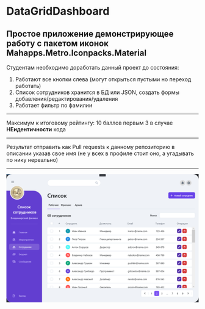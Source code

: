 # DataGridDashboard
## Простое приложение демонстрирующее работу с пакетом иконок Mahapps.Metro.Iconpacks.Material
Студентам необходимо доработать данный проект до состояния: 
1. Работают все кнопки слева (могут открыться пустыми но переход работать)
2. Список сотрудников хранится в БД или JSON, создать формы добавления/редактирования/удаления
3. Работает фильтр по фамилии
***
Максимум к итоговому рейтингу: 10 баллов первым 3 в случае **НЕидентичности** кода
***
Результат отправить как Pull requests к данному репозиторию в описании указав свое имя (не у всех в профиле стоит оно, а угадывать по нику нереально)
***
![Image](/Images/Apps.png)
